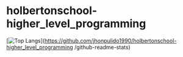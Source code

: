 # holbertonschool-higher_level_programming
[![Top Langs](https://github-readme-stats.vercel.app/api/top-langs/?username=jhonpulido1990&layout=compact)](https://github.com/jhonpulido1990/holbertonschool-higher_level_programming /github-readme-stats)
